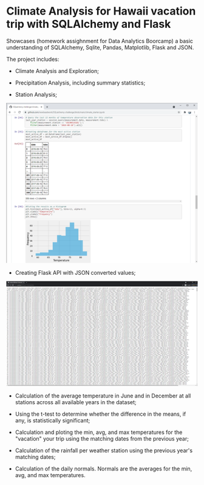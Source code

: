 # Climate Analysis for Hawaii vacation trip with SQLAlchemy and Flask

Showcases (homework assighnment for Data Analytics Boorcamp) a basic understanding of SQLAlchemy, Sqlite, Pandas, Matplotlib, Flask and JSON.

The project includes:

- Climate Analysis and Exploration;

- Precipitation Analysis, including summary statistics;

- Station Analysis;

![hystogram.png](Images/hystogram.png)

- Creating Flask API with JSON converted values;

![flask.png](Images/flask.png)

- Calculation of the average temperature in June and in December at all stations across all available years in the dataset; 

- Using the t-test to determine whether the difference in the means, if any, is statistically significant;

- Calculation and ploting the min, avg, and max temperatures for the "vacation" your trip using the matching dates from the previous year;

- Calculation of the rainfall per weather station using the previous year's matching dates;

- Calculation of the daily normals. Normals are the averages for the min, avg, and max temperatures.


